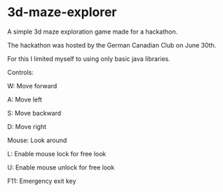 # 3d-maze-explorer
A simple 3d maze exploration game made for a hackathon.

The hackathon was hosted by the German Canadian Club on June 30th.

For this I limited myself to using only basic java libraries.

Controls:

W: Move forward

A: Move left

S: Move backward

D: Move right

Mouse: Look around

L: Enable mouse lock for free look

U: Enable mouse unlock for free look

F11: Emergency exit key
